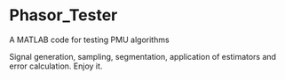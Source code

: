 # Phasor_Tester

A MATLAB code for testing PMU algorithms 

Signal generation, sampling, segmentation, application of estimators and error calculation. Enjoy it.
